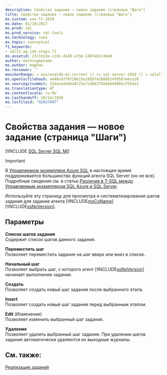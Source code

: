 ```yaml
---
description: Свойства задания — новое задание (страница "Шаги")
title: Свойства задания — новое задание (страница "Шаги")
ms.custom: seo-lt-2019
ms.date: 01/19/2017
ms.prod: sql
ms.prod_service: sql-tools
ms.technology: ssms
ms.topic: conceptual
f1_keywords:
- sql13.ag.job.steps.f1
ms.assetid: 231fe13e-c2dc-4149-a73e-1497e62c49e8
author: markingmyname
ms.author: maghan
ms.reviewer: ''
monikerRange: = azuresqldb-mi-current || >= sql-server-2016 || = sqlallproducts-allversions
ms.openlocfilehash: a440c4770726615e185bf41688814f0567e6ce28
ms.sourcegitcommit: 22dacedeb6e8721e7cdb6279a946d4002cfb5da3
ms.translationtype: HT
ms.contentlocale: ru-RU
ms.lasthandoff: 10/14/2020
ms.locfileid: "92037897"
---
```

# <a name="job-properties---new-job-steps-page"></a>Свойства задания — новое задание (страница "Шаги")
[!INCLUDE [SQL Server SQL MI](../../includes/applies-to-version/sql-asdbmi.md)]

> [!IMPORTANT]  
> В [Управляемом экземпляре Azure SQL](/azure/sql-database/sql-database-managed-instance) в настоящее время поддерживается большинство функций агента SQL Server (но не все). Подробные сведения см. в статье [Различия в T-SQL между Управляемым экземпляром SQL Azure и SQL Server](/azure/sql-database/sql-database-managed-instance-transact-sql-information#sql-server-agent).

Используйте эту страницу для просмотра и систематизирования шагов задания для задания агента [!INCLUDE[msCoName](../../includes/msconame_md.md)] [!INCLUDE[ssNoVersion](../../includes/ssnoversion-md.md)].  
  
## <a name="options"></a>Параметры  
**Список шагов задания**  
Содержит список шагов данного задания.  
  
**Переместить шаг**  
Позволяет переместить задание на шаг вверх или вниз в списке.  
  
**Начальный шаг**  
Позволяет выбрать шаг, с которого агент [!INCLUDE[ssNoVersion](../../includes/ssnoversion-md.md)] начинает выполнение задания.  
  
**Создать**  
Позволяет создать новый шаг задания после выбранного этапа.  
  
**Insert**  
Позволяет создать новый шаг задания перед выбранным этапом.  
  
**Edit** (Изменение)  
Позволяет изменить выбранный шаг задания.  
  
**Удаление**  
Позволяет удалить выбранный шаг задания. При удалении шагов задания автоматически удаляются их выходные журналы.  
  
## <a name="see-also"></a>См. также:  
[Реализация заданий](../../ssms/agent/implement-jobs.md)  
